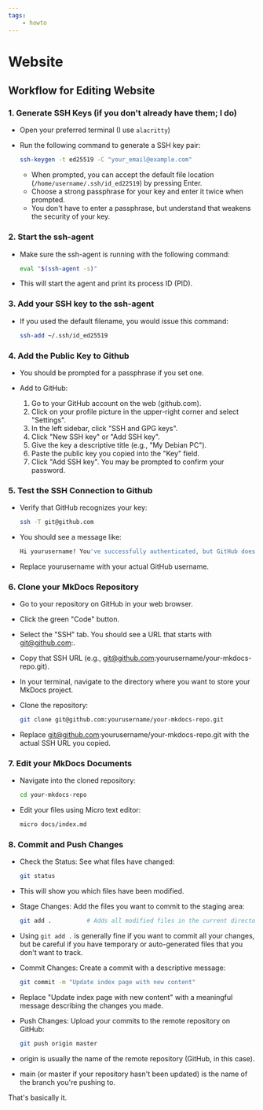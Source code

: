 ```yaml
---
tags:
	- howto
---
```


# Website

## Workflow for Editing Website

### 1. Generate SSH Keys (if you don't already have them; I do)

* Open your preferred terminal (I use `alacritty`)
* Run the following command to generate a SSH key pair:

	```bash
	ssh-keygen -t ed25519 -C "your_email@example.com"
	```

	* When prompted, you can accept the default file location (`/home/username/.ssh/id_ed22519`) by pressing Enter.
	* Choose a strong passphrase for your key and enter it twice when prompted.
	* You don't have to enter a passphrase, but understand that weakens the security of your key.

### 2. Start the ssh-agent

* Make sure the ssh-agent is running with the following command:

	```bash
	eval "$(ssh-agent -s)"
	``` 

* This will start the agent and print its process ID (PID).

### 3. Add your SSH key to the ssh-agent

* If you used the default filename, you would issue this command:

	```bash
	ssh-add ~/.ssh/id_ed25519
	```

### 4. Add the Public Key to Github

* You should be prompted for a passphrase if you set one.
* Add to GitHub:

	1. Go to your GitHub account on the web (github.com).
	2. Click on your profile picture in the upper-right corner and select "Settings".
	3. In the left sidebar, click "SSH and GPG keys".
	4. Click "New SSH key" or "Add SSH key".
	5. Give the key a descriptive title (e.g., "My Debian PC").
	6. Paste the public key you copied into the "Key" field.
	7. Click "Add SSH key". You may be prompted to confirm your password.

### 5. Test the SSH Connection to Github

* Verify that GitHub recognizes your key:

	```bash
	ssh -T git@github.com
	```

* You should see a message like:

	```bash
	Hi yourusername! You've successfully authenticated, but GitHub does not provide shell access.
	```

* Replace yourusername with your actual GitHub username. 

### 6. Clone your MkDocs Repository

* Go to your repository on GitHub in your web browser.
* Click the green "Code" button.
* Select the "SSH" tab. You should see a URL that starts with git@github.com:.
* Copy that SSH URL (e.g., git@github.com:yourusername/your-mkdocs-repo.git).
* In your terminal, navigate to the directory where you want to store your MkDocs project.
* Clone the repository:

	```bash
	git clone git@github.com:yourusername/your-mkdocs-repo.git
	```

* Replace git@github.com:yourusername/your-mkdocs-repo.git with the actual SSH URL you copied.

### 7. Edit your MkDocs Documents

* Navigate into the cloned repository:

	```bash
	cd your-mkdocs-repo
	```

* Edit your files using Micro text editor:

	```bash
	micro docs/index.md
	```

### 8. Commit and Push Changes

* Check the Status: See what files have changed:

	```bash
	git status
	```

* This will show you which files have been modified.

* Stage Changes: Add the files you want to commit to the staging area:

	```bash
	git add .          # Adds all modified files in the current directory and subdirectories
	```

* Using `git add .` is generally fine if you want to commit all your changes, but be careful if you have temporary or auto-generated files that you don't want to track.

* Commit Changes: Create a commit with a descriptive message:

	```bash
	git commit -m "Update index page with new content"
	```

* Replace "Update index page with new content" with a meaningful message describing the changes you made.

* Push Changes: Upload your commits to the remote repository on GitHub:

	```bash
	git push origin master
	```

* origin is usually the name of the remote repository (GitHub, in this case).

* main (or master if your repository hasn't been updated) is the name of the branch you're pushing to.

That's basically it.
